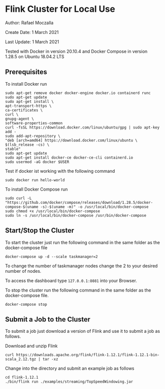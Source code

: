 # Flink Cluster for Local Use
Author: Rafael Moczalla

Create Date: 1 March 2021

Last Update: 1 March 2021

Tested with Docker in version 20.10.4 and Docker Compose in version 1.28.5 on Ubuntu 18.04.2 LTS

## Prerequisites
To install Docker run

    sudo apt-get remove docker docker-engine docker.io containerd runc
    sudo apt-get update
    sudo apt-get install \
    apt-transport-https \
    ca-certificates \
    curl \
    gnupg-agent \
    software-properties-common
    curl -fsSL https://download.docker.com/linux/ubuntu/gpg | sudo apt-key add -
    sudo add-apt-repository \
    "deb [arch=amd64] https://download.docker.com/linux/ubuntu \
    $(lsb_release -cs) \
    stable"
    sudo apt-get update
    sudo apt-get install docker-ce docker-ce-cli containerd.io
    sudo usermod -aG docker $USER

Test if docker ist working with the following command

    sudo docker run hello-world

To install Docker Compose run

    sudo curl -L "https://github.com/docker/compose/releases/download/1.28.5/docker-compose-$(uname -s)-$(uname -m)" -o /usr/local/bin/docker-compose
    sudo chmod +x /usr/local/bin/docker-compose
    sudo ln -s /usr/local/bin/docker-compose /usr/bin/docker-compose

## Start/Stop the Cluster
To start the cluster just run the following command in the same folder as the docker-compose file

    docker-compose up -d --scale taskmanager=2

To change the number of taskmanager nodes change the 2 to your desired number of nodes.

To access the dashboard type `127.0.0.1:8081` into your Browser.

To stop the cluster run the following command in the same folder as the docker-compose file.

    docker-compose stop

## Submit a Job to the Cluster
To submit a job just download a version of Flink and use it to submit a job as follows.

Download and unzip Flink

    curl https://downloads.apache.org/flink/flink-1.12.1/flink-1.12.1-bin-scala_2.12.tgz | tar -xz

Change into the directory and submit an example job as follows

    cd flink-1.12.1
    ./bin/flink run ./examples/streaming/TopSpeedWindowing.jar
